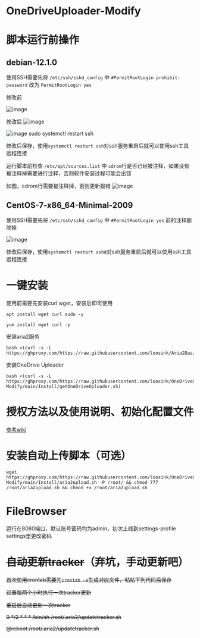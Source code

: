 # OneDriveUploader-Modify

# 脚本运行前操作

## debian-12.1.0

使用SSH需要先将 `/etc/ssh/sshd_config` 中 `#PermitRootLogin prohibit-password` 改为 `PermitRootLogin yes`

修改前

![image](https://github.com/loosink/OneDriveUploader-Modify/assets/30341914/65270676-8c27-4c29-91cb-dec5dfb78d19)


修改后
![image](https://github.com/loosink/OneDriveUploader-Modify/assets/30341914/68b7afb4-1d49-4e52-aeb9-02124efbcbe9)

![image](https://github.com/loosink/OneDriveUploader-Modify/assets/30341914/7a7d2fa4-7218-4b85-a9b7-3758d6a8fdd8)
sudo systemctl restart ssh


修改后保存，使用`systemctl restart ssh`对ssh服务重启后就可以使用ssh工具远程连接

运行脚本前检查 `/etc/apt/sources.list` 中 `cdrom`行是否已经被注释，如果没有被注释掉需要进行注释，否则软件安装过程可能会出错

如图，cdrom行需要被注释掉，否则更新报错
![image](https://github.com/loosink/OneDriveUploader-Modify/assets/30341914/d743aa71-04e1-4038-9bab-34ec0f2315fd)


## CentOS-7-x86_64-Minimal-2009

使用SSH需要先将 `/etc/ssh/sshd_config` 中 `#PermitRootLogin yes` 前的注释删除掉

![image](https://github.com/loosink/OneDriveUploader-Modify/assets/30341914/e6b97b00-e374-440e-89a2-8a501c01cd77)


修改后保存，使用`systemctl restart sshd`对ssh服务重启后就可以使用ssh工具远程连接



# 一键安装

使用前需要先安装curl wget，安装后即可使用
```
apt install wget curl sudo -y
```
```
yum install wget curl -y
```
安装aria2服务

```
bash <(curl -s -L https://ghproxy.com/https://raw.githubusercontent.com/loosink/Aria2Das/master/Aria2Dash.sh)

```

安装OneDrive Uploader

```
bash <(curl -s -L https://ghproxy.com/https://raw.githubusercontent.com/loosink/OneDriveUploader-Modify/main/Install/getOneDriveUploader.sh)
```



# 授权方法以及使用说明、初始化配置文件
[参考wiki](https://github.com/loosink/OneDriveUploader-Modify/blob/main/Install/wiki.md)


# 安装自动上传脚本（可选）

```
wget https://ghproxy.com/https://raw.githubusercontent.com/loosink/OneDriveUploader-Modify/main/Install/aria2upload.sh -P /root/ && chmod 777 /root/aria2upload.sh && chmod +x /root/aria2upload.sh
```

# FileBrowser
运行在8080端口，默认账号密码均为admin，初次上线到settings-profile settings里更改密码

# ~~自动更新tracker~~（弃坑，手动更新吧）
~~首次使用crontab需要先`crontab -e`生成对应文件，粘贴下列代码后保存~~

~~设置每两个小时执行一次tracker更新~~

~~重启后自动更新一次tracker~~

~~0 */2 * * * /bin/sh /root/.aria2/updatetracker.sh~~

~~@reboot /root/.aria2/updatetracker.sh~~

